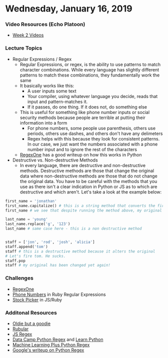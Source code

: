 Wednesday, January 16, 2019
=======================
### Video Resources (Echo Platoon)
- [Week 2 Videos](https://www.youtube.com/watch?v=3D0PZLbCiJg&list=PLu0CiQ7bzwESx8jeVEBPADHNPlm5zrIZy)

### Lecture Topics
* Regular Expressions / Regex
  * Regular Expressions, or regex, is the ability to use patterns to match character combinations. While every language has slightly different patterns to match these combinations, they fundamentally work the same
  * It basically works like this:
    * A user inputs some text
    * Your compiler, using whatever language you decide, reads that input and pattern-matches it.
    * If it passes, do one thing. If it does not, do something else
  * This is useful for something like phone number inputs or social security methods because people are terrible at putting their information into a form
    * For phone numbers, some people use parenthesis, others use periods, others use dashes, and others don't have any delimeters
    * Regex helps with this because they look for consistent patterns. In our case, we just want the numbers associated with a phone number input and to ignore the rest of the characters
  * [RegexOne](https://regexone.com/references/python) has a good writeup on how this works in Python
* Destructive vs. Non-destructive Methods
  * In every language, there are destructive and non-destructive methods. Destructive methods are those that change the original data where non-destructive methods are those that do not change the original data. You have to be careful with the methods that you use as there isn't a clear indication in Python or JS as to which are destructive and which aren't. Let's take a look at the example below:
```python
first_name = 'jonathan'
first_name.capitalize() # this is a string method that converts the first character to upper case
first_name # we see that despite running the method above, my original data does not change

last_name = 'young'
last_name.replace('g', '123')
last_name # same case here - this is a non destructive method


staff = ['jon', 'rod', 'josh', 'alicia']
staff.append('tom')
staff # this is a destructive method because it alters the original
# Let's fire tom. He sucks.
staff.pop
staff # my original has been changed yet again!
```

### Challenges
* [RegexOne](https://regexone.com/)
* [Phone Numbers](https://github.com/hotelplatoon/validate-phone) in Ruby Regular Expressions
* [Stock Picker](https://github.com/hotelplatoon/stockpicker) in JS/Ruby

### Additonal Resources
* [Oldie but a goodie](https://blog.codinghorror.com/regular-expressions-now-you-have-two-problems/)
* [Rubular](http://rubular.com/)
* [JS Regex](https://developer.mozilla.org/en-US/docs/Web/JavaScript/Guide/Regular_Expressions)
* [Data Camp Python Regex](https://www.datacamp.com/community/tutorials/python-regular-expression-tutorial) and [Learn Python](https://www.learnpython.org/en/Regular_Expressions)
* [Machine Learning Plus Python Regex](https://www.machinelearningplus.com/python/python-regex-tutorial-examples/)
* [Google's writeup on Python Regex](https://developers.google.com/edu/python/regular-expressions)
